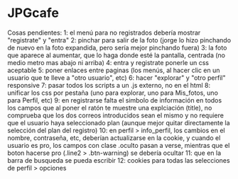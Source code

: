 # JPGcafe

Cosas pendientes:
1: el menú para no registrados debería mostrar "registrate" y "entra"
2: pinchar para salir de la foto (jorge lo hizo pinchando de nuevo en la foto expandida, pero sería mejor pinchando fuera)
3: la foto que aparece al aumentar, que lo haga donde esté la pantalla, centrada (no medio metro mas abajo ni arriba)
4: entra y registrate ponerle un css aceptable
5: poner enlaces entre paginas (los menús, al hacer clic en un usuario que te lleve a "otro usuario", etc)
6: hacer "explorar" y "otro perfil" responsive
7: pasar todos los scripts a un .js externo, no en el html
8: unificar los css por pestaña (uno para explorar, uno para Mis_fotos, uno para Perfil, etc)
9: en registrarse falta el simbolo de información en todos los campos que al poner el ratón te muestre una explciación (title), no comprueba que los dos correos introducidos sean el mismo y no requiere que el usuario haya seleccionado plan (aunque mejor quitar directamente la selección del plan del registro)
10: en perfil > info_perfil, los cambios en el nombre, contraseña, etc, deberían actualizarse en la cookie, y cuando el usuario es pro, los campos con clase .oculto pasan a verse, mientras que el boton hacerse pro (.line2 > .btn-warning) se debería ocultar
11: que en la barra de busqueda se pueda escribir
12: cookies para todas las selecciones de perfil > opciones
